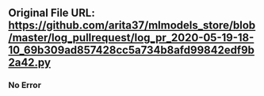 ## Original File URL: https://github.com/arita37/mlmodels_store/blob/master/log_pullrequest/log_pr_2020-05-19-18-10_69b309ad857428cc5a734b8afd99842edf9b2a42.py<br />

### No Error